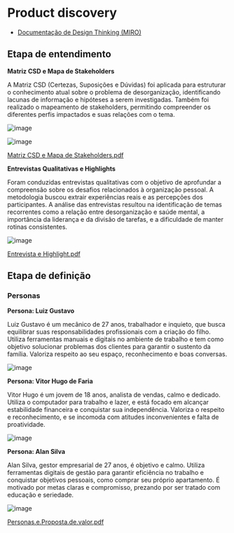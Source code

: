 # Product discovery



- [Documentação de Design Thinking (MIRO)](files/processo-dt.pdf)

## Etapa de entendimento

**Matriz CSD e Mapa de Stakeholders**

A Matriz CSD (Certezas, Suposições e Dúvidas) foi aplicada para estruturar o conhecimento atual sobre o problema de desorganização, identificando lacunas de informação e hipóteses a serem investigadas. Também foi realizado o mapeamento de stakeholders, permitindo compreender os diferentes perfis impactados e suas relações com o tema.

![image](https://github.com/user-attachments/assets/5bf6e501-dc48-4544-b950-c87bb6d94bf1)

![image](https://github.com/user-attachments/assets/9cd18131-157d-4571-a451-abec702d19be)

[Matriz CSD e Mapa de Stakeholders.pdf](https://github.com/user-attachments/files/20612013/Matriz.CSD.e.Mapa.de.Stakeholders.pdf)

**Entrevistas Qualitativas e Highlights**

Foram conduzidas entrevistas qualitativas com o objetivo de aprofundar a compreensão sobre os desafios relacionados à organização pessoal. A metodologia buscou extrair experiências reais e as percepções dos participantes. A análise das entrevistas resultou na identificação de temas recorrentes como a relação entre desorganização e saúde mental, a importância da liderança e da divisão de tarefas, e a dificuldade de manter rotinas consistentes.

![image](https://github.com/user-attachments/assets/22b81674-78c1-4576-85f2-1a872225f9b2)

[Entrevista e Highlight.pdf](https://github.com/user-attachments/files/20611960/Entrevista.e.Highlight.pdf)


## Etapa de definição

### Personas

**Persona: Luiz Gustavo**

Luiz Gustavo é um mecânico de 27 anos, trabalhador e inquieto, que busca equilibrar suas responsabilidades profissionais com a criação do filho. Utiliza ferramentas manuais e digitais no ambiente de trabalho e tem como objetivo solucionar problemas dos clientes para garantir o sustento da família. Valoriza respeito ao seu espaço, reconhecimento e boas conversas.

![image](https://github.com/user-attachments/assets/07748abf-fc90-4751-8608-c5ac3fe28eaa)

**Persona: Vitor Hugo de Faria**

Vitor Hugo é um jovem de 18 anos, analista de vendas, calmo e dedicado. Utiliza o computador para trabalho e lazer, e está focado em alcançar estabilidade financeira e conquistar sua independência. Valoriza o respeito e reconhecimento, e se incomoda com atitudes inconvenientes e falta de proatividade.

![image](https://github.com/user-attachments/assets/ccd937ca-68ed-4d6f-85e8-4c132b1f64a5)

**Persona: Alan Silva**

Alan Silva, gestor empresarial de 27 anos, é objetivo e calmo. Utiliza ferramentas digitais de gestão para garantir eficiência no trabalho e conquistar objetivos pessoais, como comprar seu próprio apartamento. É motivado por metas claras e compromisso, prezando por ser tratado com educação e seriedade.

![image](https://github.com/user-attachments/assets/78fbb5cb-5ca4-4990-9658-be799b77d2d0)

[Personas.e.Proposta.de.valor.pdf](https://github.com/user-attachments/files/20611874/Personas.e.Proposta.de.valor.pdf)


